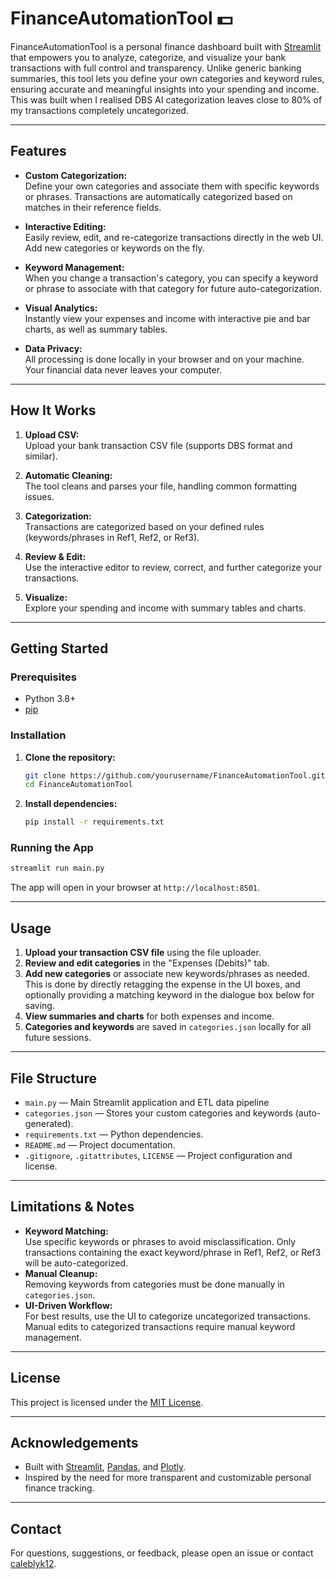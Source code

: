 # FinanceAutomationTool 💵

FinanceAutomationTool is a personal finance dashboard built with [Streamlit](https://streamlit.io/) that empowers you to analyze, categorize, and visualize your bank transactions with full control and transparency. Unlike generic banking summaries, this tool lets you define your own categories and keyword rules, ensuring accurate and meaningful insights into your spending and income. This was built when I realised DBS AI categorization leaves close to 80% of my transactions completely uncategorized. 

---

## Features

- **Custom Categorization:**  
  Define your own categories and associate them with specific keywords or phrases. Transactions are automatically categorized based on matches in their reference fields.

- **Interactive Editing:**  
  Easily review, edit, and re-categorize transactions directly in the web UI. Add new categories or keywords on the fly.

- **Keyword Management:**  
  When you change a transaction's category, you can specify a keyword or phrase to associate with that category for future auto-categorization.

- **Visual Analytics:**  
  Instantly view your expenses and income with interactive pie and bar charts, as well as summary tables.

- **Data Privacy:**  
  All processing is done locally in your browser and on your machine. Your financial data never leaves your computer.

---

## How It Works

1. **Upload CSV:**  
   Upload your bank transaction CSV file (supports DBS format and similar).

2. **Automatic Cleaning:**  
   The tool cleans and parses your file, handling common formatting issues.

3. **Categorization:**  
   Transactions are categorized based on your defined rules (keywords/phrases in Ref1, Ref2, or Ref3).

4. **Review & Edit:**  
   Use the interactive editor to review, correct, and further categorize your transactions.

5. **Visualize:**  
   Explore your spending and income with summary tables and charts.

---

## Getting Started

### Prerequisites

- Python 3.8+
- [pip](https://pip.pypa.io/en/stable/)

### Installation

1. **Clone the repository:**
   ```sh
   git clone https://github.com/yourusername/FinanceAutomationTool.git
   cd FinanceAutomationTool
   ```

2. **Install dependencies:**
   ```sh
   pip install -r requirements.txt
   ```

### Running the App

```sh
streamlit run main.py
```

The app will open in your browser at `http://localhost:8501`.

---

## Usage

1. **Upload your transaction CSV file** using the file uploader.
2. **Review and edit categories** in the "Expenses (Debits)" tab.
3. **Add new categories** or associate new keywords/phrases as needed. This is done by directly retagging the expense in the UI boxes, and optionally providing a matching keyword in the dialogue box below for saving. 
4. **View summaries and charts** for both expenses and income.
5. **Categories and keywords** are saved in `categories.json` locally for all future sessions.

---

## File Structure

- `main.py` — Main Streamlit application and ETL data pipeline
- `categories.json` — Stores your custom categories and keywords (auto-generated).
- `requirements.txt` — Python dependencies.
- `README.md` — Project documentation.
- `.gitignore`, `.gitattributes`, `LICENSE` — Project configuration and license.

---

## Limitations & Notes

- **Keyword Matching:**  
  Use specific keywords or phrases to avoid misclassification. Only transactions containing the exact keyword/phrase in Ref1, Ref2, or Ref3 will be auto-categorized.
- **Manual Cleanup:**  
  Removing keywords from categories must be done manually in `categories.json`.
- **UI-Driven Workflow:**  
  For best results, use the UI to categorize uncategorized transactions. Manual edits to categorized transactions require manual keyword management.

---

## License

This project is licensed under the [MIT License](LICENSE).

---

## Acknowledgements

- Built with [Streamlit](https://streamlit.io/), [Pandas](https://pandas.pydata.org/), and [Plotly](https://plotly.com/python/).
- Inspired by the need for more transparent and customizable personal finance tracking.

---

## Contact

For questions, suggestions, or feedback, please open an issue or contact [caleblyk12](https://github.com/caleblyk12).



